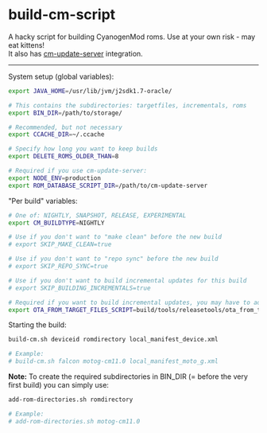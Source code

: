 build-cm-script
===============

A hacky script for building CyanogenMod roms. Use at your own risk - may eat kittens!<br>
It also has [cm-update-server] integration.

---

System setup (global variables):

```bash
export JAVA_HOME=/usr/lib/jvm/j2sdk1.7-oracle/

# This contains the subdirectories: targetfiles, incrementals, roms
export BIN_DIR=/path/to/storage/

# Recommended, but not necessary
export CCACHE_DIR=~/.ccache

# Specify how long you want to keep builds
export DELETE_ROMS_OLDER_THAN=8

# Required if you use cm-update-server:
export NODE_ENV=production
export ROM_DATABASE_SCRIPT_DIR=/path/to/cm-update-server
```

"Per build" variables:

```bash
# One of: NIGHTLY, SNAPSHOT, RELEASE, EXPERIMENTAL
export CM_BUILDTYPE=NIGHTLY

# Use if you don't want to "make clean" before the new build
# export SKIP_MAKE_CLEAN=true

# Use if you don't want to "repo sync" before the new build
# export SKIP_REPO_SYNC=true

# Use if you don't want to build incremental updates for this build
# export SKIP_BUILDING_INCREMENTALS=true

# Required if you want to build incremental updates, you may have to add additional parameters to this command to get the incrementals building correctly:
export OTA_FROM_TARGET_FILES_SCRIPT=build/tools/releasetools/ota_from_target_files
```

Starting the build:

```bash
build-cm.sh deviceid romdirectory local_manifest_device.xml

# Example:
# build-cm.sh falcon motog-cm11.0 local_manifest_moto_g.xml
```

**Note:** To create the required subdirectories in BIN_DIR (= before the very first build) you can simply use:
```bash
add-rom-directories.sh romdirectory

# Example:
# add-rom-directories.sh motog-cm11.0
```

  [cm-update-server]: https://github.com/xdarklight/cm-update-server/

